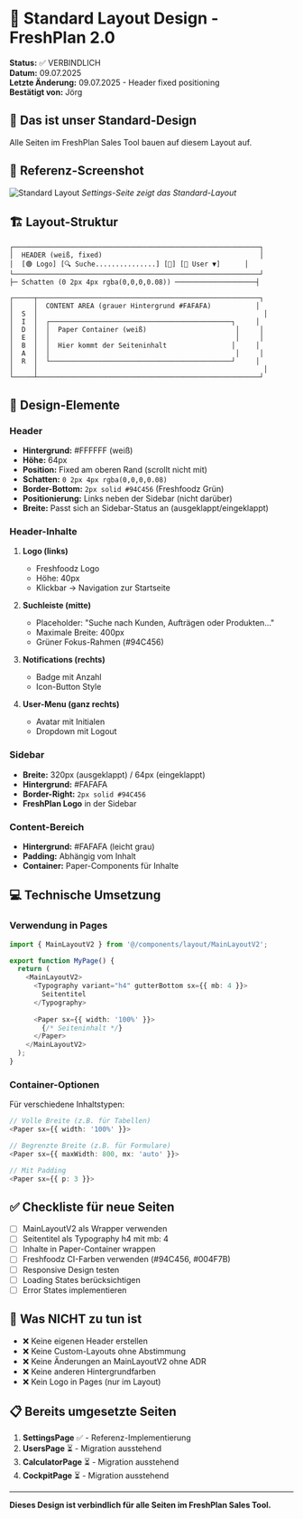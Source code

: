 # 📐 Standard Layout Design - FreshPlan 2.0

**Status:** ✅ VERBINDLICH  
**Datum:** 09.07.2025  
**Letzte Änderung:** 09.07.2025 - Header fixed positioning  
**Bestätigt von:** Jörg  

## 🎯 Das ist unser Standard-Design

Alle Seiten im FreshPlan Sales Tool bauen auf diesem Layout auf.

## 📸 Referenz-Screenshot

![Standard Layout](./screenshots/standard-layout-2025-07-09.png)
*Settings-Seite zeigt das Standard-Layout*

## 🏗️ Layout-Struktur

```
┌─────────────────────────────────────────────────────────────┐
│  HEADER (weiß, fixed)                                       │
│  [🟢 Logo] [🔍 Suche...............] [🔔] [👤 User ▼]      │
└─────────────────────────────────────────────────────────────┘
├─ Schatten (0 2px 4px rgba(0,0,0,0.08)) ────────────────────┤

┌─────┬───────────────────────────────────────────────────────┐
│     │  CONTENT AREA (grauer Hintergrund #FAFAFA)           │
│  S  │                                                        │
│  I  │  ┌─────────────────────────────────────────────┐     │
│  D  │  │  Paper Container (weiß)                      │     │
│  E  │  │                                              │     │
│  B  │  │  Hier kommt der Seiteninhalt                │     │
│  A  │  │                                              │     │
│  R  │  └─────────────────────────────────────────────┘     │
│     │                                                        │
└─────┴───────────────────────────────────────────────────────┘
```

## 🎨 Design-Elemente

### Header
- **Hintergrund:** #FFFFFF (weiß)
- **Höhe:** 64px
- **Position:** Fixed am oberen Rand (scrollt nicht mit)
- **Schatten:** `0 2px 4px rgba(0,0,0,0.08)`
- **Border-Bottom:** `2px solid #94C456` (Freshfoodz Grün)
- **Positionierung:** Links neben der Sidebar (nicht darüber)
- **Breite:** Passt sich an Sidebar-Status an (ausgeklappt/eingeklappt)

### Header-Inhalte
1. **Logo (links)**
   - Freshfoodz Logo
   - Höhe: 40px
   - Klickbar → Navigation zur Startseite

2. **Suchleiste (mitte)**
   - Placeholder: "Suche nach Kunden, Aufträgen oder Produkten..."
   - Maximale Breite: 400px
   - Grüner Fokus-Rahmen (#94C456)

3. **Notifications (rechts)**
   - Badge mit Anzahl
   - Icon-Button Style

4. **User-Menu (ganz rechts)**
   - Avatar mit Initialen
   - Dropdown mit Logout

### Sidebar
- **Breite:** 320px (ausgeklappt) / 64px (eingeklappt)
- **Hintergrund:** #FAFAFA
- **Border-Right:** `2px solid #94C456`
- **FreshPlan Logo** in der Sidebar

### Content-Bereich
- **Hintergrund:** #FAFAFA (leicht grau)
- **Padding:** Abhängig vom Inhalt
- **Container:** Paper-Components für Inhalte

## 💻 Technische Umsetzung

### Verwendung in Pages

```typescript
import { MainLayoutV2 } from '@/components/layout/MainLayoutV2';

export function MyPage() {
  return (
    <MainLayoutV2>
      <Typography variant="h4" gutterBottom sx={{ mb: 4 }}>
        Seitentitel
      </Typography>
      
      <Paper sx={{ width: '100%' }}>
        {/* Seiteninhalt */}
      </Paper>
    </MainLayoutV2>
  );
}
```

### Container-Optionen

Für verschiedene Inhaltstypen:

```typescript
// Volle Breite (z.B. für Tabellen)
<Paper sx={{ width: '100%' }}>

// Begrenzte Breite (z.B. für Formulare)
<Paper sx={{ maxWidth: 800, mx: 'auto' }}>

// Mit Padding
<Paper sx={{ p: 3 }}>
```

## ✅ Checkliste für neue Seiten

- [ ] MainLayoutV2 als Wrapper verwenden
- [ ] Seitentitel als Typography h4 mit mb: 4
- [ ] Inhalte in Paper-Container wrappen
- [ ] Freshfoodz CI-Farben verwenden (#94C456, #004F7B)
- [ ] Responsive Design testen
- [ ] Loading States berücksichtigen
- [ ] Error States implementieren

## 🚫 Was NICHT zu tun ist

- ❌ Keine eigenen Header erstellen
- ❌ Keine Custom-Layouts ohne Abstimmung
- ❌ Keine Änderungen an MainLayoutV2 ohne ADR
- ❌ Keine anderen Hintergrundfarben
- ❌ Kein Logo in Pages (nur im Layout)

## 📋 Bereits umgesetzte Seiten

1. **SettingsPage** ✅ - Referenz-Implementierung
2. **UsersPage** ⏳ - Migration ausstehend
3. **CalculatorPage** ⏳ - Migration ausstehend
4. **CockpitPage** ⏳ - Migration ausstehend

---

**Dieses Design ist verbindlich für alle Seiten im FreshPlan Sales Tool.**
